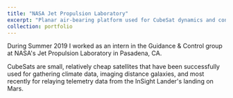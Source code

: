 ```yaml
---
title: "NASA Jet Propulsion Laboratory"
excerpt: "Planar air-bearing platform used for CubeSat dynamics and control algorithm testing<br/><br/><img src='/files/jpl/marco.jpg'><br/><br/>Image: Mars as captured by the MarCO-B CubeSat during the InSight landing [(source)](https://www.jpl.nasa.gov/spaceimages/details.php?id=PIA22833)"
collection: portfolio
---
```


During Summer 2019 I worked as an intern in the Guidance & Control group at NASA's Jet Propulsion Laboratory in Pasadena, CA.

CubeSats are small, relatively cheap satellites that have been successfully used for gathering climate data, imaging distance galaxies, and most recently for relaying telemetry data from the InSight Lander's landing on Mars.